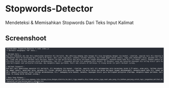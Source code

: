 # Stopwords-Detector
Mendeteksi &amp; Memisahkan Stopwords Dari Teks Input Kalimat

## Screenshoot

![Demo](/images/demo.png)